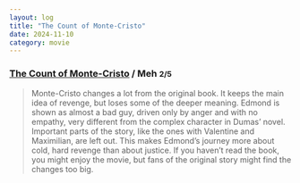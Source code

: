 ```yaml
---
layout: log
title: "The Count of Monte-Cristo"
date: 2024-11-10
category: movie
---
```


### [The Count of Monte-Cristo](https://www.imdb.com/title/tt26446278/) / Meh <small class="superscript">2/5</small>

> Monte-Cristo changes a lot from the original book. It keeps the main idea of revenge, but loses some of the deeper meaning. Edmond is shown as almost a bad guy, driven only by anger and with no empathy, very different from the complex character in Dumas’ novel. Important parts of the story, like the ones with Valentine and Maximilian, are left out. This makes Edmond’s journey more about cold, hard revenge than about justice. If you haven’t read the book, you might enjoy the movie, but fans of the original story might find the changes too big.